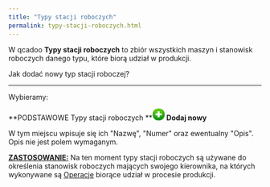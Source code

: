 ```yaml
---
title: "Typy stacji roboczych"
permalink: typy-stacji-roboczych.html
---
```

 W qcadoo **Typy stacji roboczych** to zbiór wszystkich maszyn i stanowisk roboczych danego typu, które biorą udział w produkcji. 
  

Jak dodać nowy typ stacji roboczej?

* * *

Wybieramy:

**PODSTAWOWE  Typy stacji roboczych **![](/images/newIcon24.png) **Dodaj nowy**
  

W tym miejscu wpisuje się ich "Nazwę", "Numer" oraz ewentualny "Opis". Opis nie jest polem wymaganym.

<u style="font-weight:bold">ZASTOSOWANIE:</u> Na ten moment typy stacji roboczych są używane do określenia stanowisk roboczych mających swojego kierownika, na których wykonywane są [Operacje](/operacje) biorące udział w procesie produkcji.

